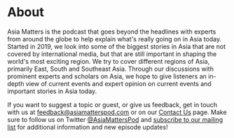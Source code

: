 # About

Asia Matters is the podcast that goes beyond the headlines with experts from around the globe to help explain what's really going on in Asia today. Started in 2019, we look into some of the biggest stories in Asia that are not covered by international media, but that are still important in shaping the world's most exciting region. We try to cover different regions of Asia, primarily East, South and Southeast Asia. Through our discussions with prominent experts and scholars on Asia, we hope to give listeners an in-depth view of current events and expert opinion on current events and important stories in Asia today. 

If you want to suggest a topic or guest, or give us feedback, get in touch with us at feedback@asiamatterspod.com or on our [Contact Us](/contact) page. Make sure to follow us on Twitter [@AsiaMattersPod](https://twitter.com/AsiaMattersPod) and [subscribe to our mailing list](http://eepurl.com/ha1Ran) for additional information and new episode updates!


